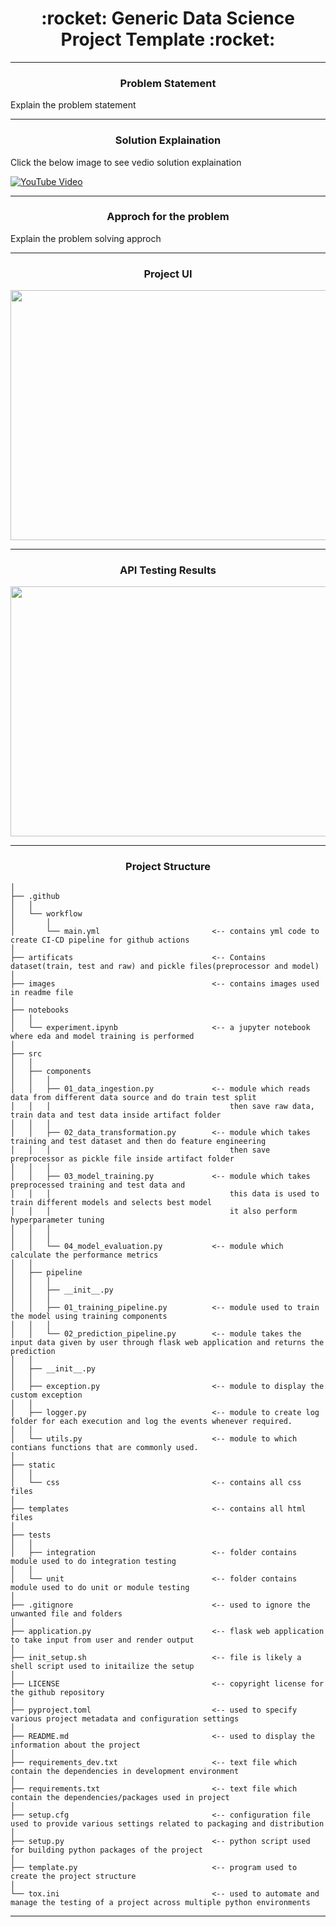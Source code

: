 <h1 align="center">:rocket: Generic Data Science Project Template :rocket:</h1>

---

<h3 align="center">Problem Statement</h3>

Explain the problem statement

---

<h3 align="center">Solution Explaination</h3>

Click the below image to see vedio solution explaination 

[![YouTube Video](images/youtube-tumbnail.png)](https://www.youtube.com/embed/______)

---

<h3 align="center">Approch for the problem</h3>

Explain the problem solving approch

---

<h3 align="center">Project UI</h3>

<p align="center"><img src="images/project-ui.png" width="700" height="400"></p>

---

<h3 align="center">API Testing Results</h3>

<p align="center"><img src="images/api-testing-results-screenshot.png" width="700" height="400"></p>

---

<h3 align="center">Project Structure</h3>

```
│  
├── .github
│   │
│   └── workflow                          
│       │
│       └── main.yml                         <-- contains yml code to create CI-CD pipeline for github actions
│  
├── artificats                               <-- Contains dataset(train, test and raw) and pickle files(preprocessor and model)
│  
├── images                                   <-- contains images used in readme file
│  
├── notebooks
│   │
│   └── experiment.ipynb                     <-- a jupyter notebook where eda and model training is performed
│   
├── src
│   │
│   ├── components
│   │   │
│   │   ├── 01_data_ingestion.py             <-- module which reads data from different data source and do train test split
│   │   │                                        then save raw data, train data and test data inside artifact folder 
│   │   │
│   │   ├── 02_data_transformation.py        <-- module which takes training and test dataset and then do feature engineering
│   │   │                                        then save preprocessor as pickle file inside artifact folder 
│   │   │
│   │   ├── 03_model_training.py             <-- module which takes preprocessed training and test data and 
│   │   │                                        this data is used to train different models and selects best model 
│   │   │                                        it also perform hyperparameter tuning 
│   │   │
│   │   │
│   │   └── 04_model_evaluation.py           <-- module which calculate the performance metrics
│   │
│   ├── pipeline
│   │   │
│   │   ├── __init__.py
│   │   │
│   │   ├── 01_training_pipeline.py          <-- module used to train the model using training components
│   │   │
│   │   └── 02_prediction_pipeline.py        <-- module takes the input data given by user through flask web application and returns the prediction
│   │
│   ├── __init__.py
│   │
│   ├── exception.py                         <-- module to display the custom exception
│   │
│   ├── logger.py                            <-- module to create log folder for each execution and log the events whenever required.
│   │
│   └── utils.py                             <-- module to which contians functions that are commonly used.
│   
├── static
│   │
│   └── css                                  <-- contains all css files
│   
├── templates                                <-- contains all html files
│   
├── tests
│   │
│   ├── integration                          <-- folder contains module used to do integration testing
│   │
│   └── unit                                 <-- folder contains module used to do unit or module testing
│
├── .gitignore                               <-- used to ignore the unwanted file and folders
│
├── application.py                           <-- flask web application to take input from user and render output
│
├── init_setup.sh                            <-- file is likely a shell script used to initailize the setup
│
├── LICENSE                                  <-- copyright license for the github repository 
│
├── pyproject.toml                           <-- used to specify various project metadata and configuration settings
│
├── README.md                                <-- used to display the information about the project
│
├── requirements_dev.txt                     <-- text file which contain the dependencies in development environment
│
├── requirements.txt                         <-- text file which contain the dependencies/packages used in project 
│
├── setup.cfg                                <-- configuration file used to provide various settings related to packaging and distribution
│
├── setup.py                                 <-- python script used for building python packages of the project
│
├── template.py                              <-- program used to create the project structure
│
└── tox.ini                                  <-- used to automate and manage the testing of a project across multiple python environments
```

---

